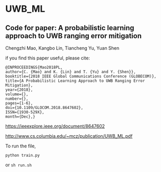 # UWB_ML

## Code for paper: A probabilistic learning approach to UWB ranging error mitigation

Chengzhi Mao, Kangbo Lin, Tiancheng Yu, Yuan Shen

if you find this paper useful, please cite:

```
@INPROCEEDINGS{Mao2018PL,
author={C. {Mao} and K. {Lin} and T. {Yu} and Y. {Shen}},
booktitle={2018 IEEE Global Communications Conference (GLOBECOM)},
title={A Probabilistic Learning Approach to UWB Ranging Error Mitigation},
year={2018},
volume={},
number={},
pages={1-6},
doi={10.1109/GLOCOM.2018.8647602},
ISSN={1930-529X},
month={Dec},}
```

https://ieeexplore.ieee.org/document/8647602

http://www.cs.columbia.edu/~mcz/publication/UWB_ML.pdf

To run the file, 

`python train.py`

or 
`sh run.sh`

